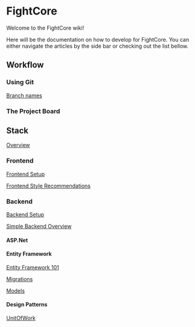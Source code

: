 # FightCore

Welcome to the FightCore wiki!

Here will be the documentation on how to develop for FightCore. You can either navigate the articles by the side bar or checking out the list bellow.

## Workflow

### Using Git

[Branch names](https://github.com/jawadmn/FightCore/wiki/Branch-Names)

### The Project Board

## Stack

[Overview](https://github.com/jawadmn/FightCore/wiki/Stack-Overview)

### Frontend

[Frontend Setup](https://github.com/jawadmn/FightCore/wiki/Frontend-Setup)

[Frontend Style Recommendations](https://github.com/jawadmn/FightCore/wiki/Frontend-Style-Recommendations)

### Backend

[Backend Setup](https://github.com/jawadmn/FightCore/wiki/Backend-Setup)

[Simple Backend Overview](https://github.com/jawadmn/FightCore/wiki/Simple-Backend-Overview)

#### ASP.Net

#### Entity Framework

[Entity Framework 101](https://github.com/jawadmn/FightCore/wiki/Entity-Framework-101)

[Migrations](https://github.com/jawadmn/FightCore/wiki/Entity-Framework:-Migrations)

[Models](https://github.com/jawadmn/FightCore/wiki/Models)

#### Design Patterns

[UnitOfWork](https://github.com/jawadmn/FightCore/wiki/UnitOfWork)